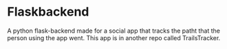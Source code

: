 # Flaskbackend
A python flask-backend made for a social app that tracks the patht that the person using the app went.
This app is in another repo called TrailsTracker.
